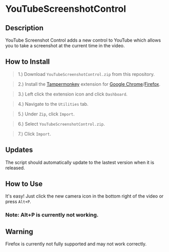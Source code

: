 # YouTubeScreenshotControl

## Description

YouTube Screenshot Control adds a new control to YouTube which allows you to take a screenshot at the current time in the video.

## How to Install

> 1.) Download `YouTubeScreenshotControl.zip` from this repository.

> 2.) Install the [Tampermonkey](https://tampermonkey.net/) extension for [Google Chrome](https://chrome.google.com/webstore/detail/tampermonkey/dhdgffkkebhmkfjojejmpbldmpobfkfo)/[Firefox](https://addons.mozilla.org/en-US/firefox/addon/tampermonkey/).

> 3.) Left click the extension icon and click `Dashboard`.

> 4.) Navigate to the `Utilities` tab.

> 5.) Under `Zip`, click `Import`.

> 6.) Select `YouTubeScreenshotControl.zip`.

> 7.) Click `Import`.

## Updates

The script should automatically update to the lastest version when it is released.

## How to Use

It's easy! Just click the new camera icon in the bottom right of the video or press `Alt+P`.

### Note: Alt+P is currently not working.

## Warning

Firefox is currently not fully supported and may not work correctly.
